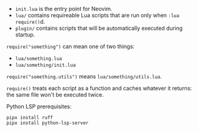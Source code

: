- `init.lua` is the entry point for Neovim.
- `lua/` contains requireable Lua scripts that are run only when `:lua require()`d.
- `plugin/` contains scripts that will be automatically executed during startup.

`require("something")` can mean one of two things:
- `lua/something.lua`
- `lua/something/init.lua`

`require("something.utils")` means `lua/something/utils.lua`.

`require()` treats each script as a function and caches whatever it returns: the same file won't be executed twice.

Python LSP prerequisites:

```shell
pipx install ruff
pipx install python-lsp-server
```
